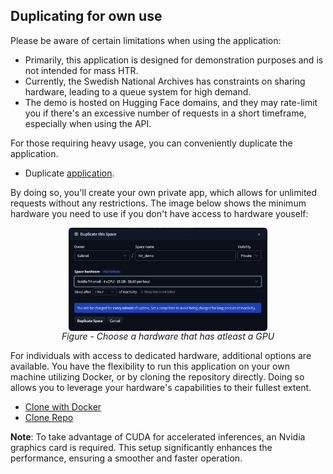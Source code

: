 ## Duplicating for own use

Please be aware of certain limitations when using the application:

- Primarily, this application is designed for demonstration purposes and is not intended for mass HTR.
- Currently, the Swedish National Archives has constraints on sharing hardware, leading to a queue system for high demand.
- The demo is hosted on Hugging Face domains, and they may rate-limit you if there's an excessive number of requests in a short timeframe, especially when using the API.

For those requiring heavy usage, you can conveniently duplicate the application.

- Duplicate [application](https://huggingface.co/spaces/Riksarkivet/htr_demo?duplicate=true).

By doing so, you'll create your own private app, which allows for unlimited requests without any restrictions. The image below shows the minimum hardware you need to use if you don't have access to hardware youself:

<figure>

<img src="https://raw.githubusercontent.com/Borg93/htr_gradio_file_placeholder/main/hardware_example.png" alt="HTR_tool" style="width:75%; display: block; margin-left: auto; margin-right:auto;" >
<figcaption style="text-align: center;"> <em> Figure - Choose a hardware that has atleast a GPU </em></figcaption>
</figure>

For individuals with access to dedicated hardware, additional options are available. You have the flexibility to run this application on your own machine utilizing Docker, or by cloning the repository directly. Doing so allows you to leverage your hardware's capabilities to their fullest extent.

- [Clone with Docker](https://huggingface.co/spaces/Riksarkivet/htr_demo?docker=true)
- [Clone Repo](https://huggingface.co/spaces/Riksarkivet/htr_demo/settings?clone=true)

**Note**: To take advantage of CUDA for accelerated inferences, an Nvidia graphics card is required. This setup significantly enhances the performance, ensuring a smoother and faster operation.
